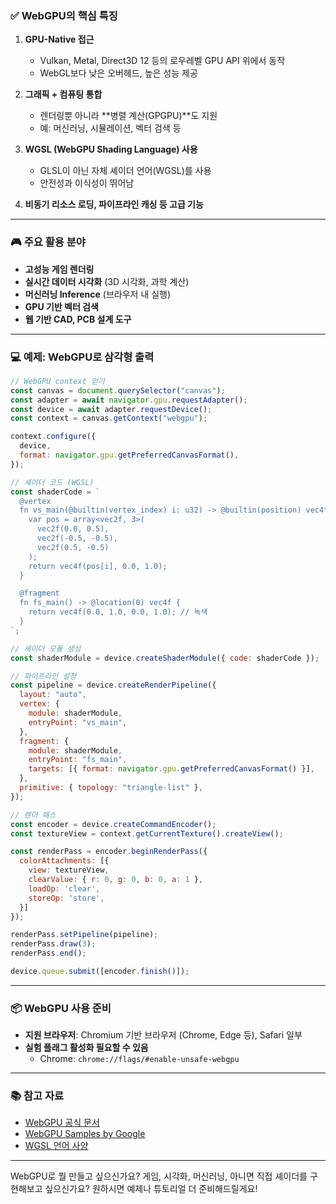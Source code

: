 ### ✅ WebGPU의 핵심 특징

1. **GPU-Native 접근**
   - Vulkan, Metal, Direct3D 12 등의 로우레벨 GPU API 위에서 동작
   - WebGL보다 낮은 오버헤드, 높은 성능 제공

2. **그래픽 + 컴퓨팅 통합**
   - 렌더링뿐 아니라 **병렬 계산(GPGPU)**도 지원
   - 예: 머신러닝, 시뮬레이션, 벡터 검색 등

3. **WGSL (WebGPU Shading Language) 사용**
   - GLSL이 아닌 자체 셰이더 언어(WGSL)를 사용
   - 안전성과 이식성이 뛰어남

4. **비동기 리소스 로딩, 파이프라인 캐싱 등 고급 기능**

---

### 🎮 주요 활용 분야

- **고성능 게임 렌더링**
- **실시간 데이터 시각화** (3D 시각화, 과학 계산)
- **머신러닝 Inference** (브라우저 내 실행)
- **GPU 기반 벡터 검색**
- **웹 기반 CAD, PCB 설계 도구**

---

### 💻 예제: WebGPU로 삼각형 출력

```javascript
// WebGPU context 얻기
const canvas = document.querySelector("canvas");
const adapter = await navigator.gpu.requestAdapter();
const device = await adapter.requestDevice();
const context = canvas.getContext("webgpu");

context.configure({
  device,
  format: navigator.gpu.getPreferredCanvasFormat(),
});

// 셰이더 코드 (WGSL)
const shaderCode = `
  @vertex
  fn vs_main(@builtin(vertex_index) i: u32) -> @builtin(position) vec4f {
    var pos = array<vec2f, 3>(
      vec2f(0.0, 0.5),
      vec2f(-0.5, -0.5),
      vec2f(0.5, -0.5)
    );
    return vec4f(pos[i], 0.0, 1.0);
  }

  @fragment
  fn fs_main() -> @location(0) vec4f {
    return vec4f(0.0, 1.0, 0.0, 1.0); // 녹색
  }
`;

// 셰이더 모듈 생성
const shaderModule = device.createShaderModule({ code: shaderCode });

// 파이프라인 설정
const pipeline = device.createRenderPipeline({
  layout: "auto",
  vertex: {
    module: shaderModule,
    entryPoint: "vs_main",
  },
  fragment: {
    module: shaderModule,
    entryPoint: "fs_main",
    targets: [{ format: navigator.gpu.getPreferredCanvasFormat() }],
  },
  primitive: { topology: "triangle-list" },
});

// 렌더 패스
const encoder = device.createCommandEncoder();
const textureView = context.getCurrentTexture().createView();

const renderPass = encoder.beginRenderPass({
  colorAttachments: [{
    view: textureView,
    clearValue: { r: 0, g: 0, b: 0, a: 1 },
    loadOp: 'clear',
    storeOp: 'store',
  }]
});

renderPass.setPipeline(pipeline);
renderPass.draw(3);
renderPass.end();

device.queue.submit([encoder.finish()]);
```

---

### 📦 WebGPU 사용 준비

- **지원 브라우저**: Chromium 기반 브라우저 (Chrome, Edge 등), Safari 일부
- **실험 플래그 활성화 필요할 수 있음**
  - Chrome: `chrome://flags/#enable-unsafe-webgpu`

---

### 📚 참고 자료

- [WebGPU 공식 문서](https://gpuweb.github.io/gpuweb/)
- [WebGPU Samples by Google](https://github.com/austinEng/webgpu-samples)
- [WGSL 언어 사양](https://www.w3.org/TR/WGSL/)

---

WebGPU로 뭘 만들고 싶으신가요? 게임, 시각화, 머신러닝, 아니면 직접 셰이더를 구현해보고 싶으신가요? 원하시면 예제나 튜토리얼 더 준비해드릴게요!
